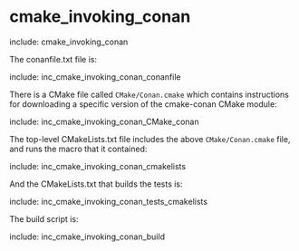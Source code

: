 # cmake_invoking_conan

include: cmake_invoking_conan

The conanfile.txt file is:

include: inc_cmake_invoking_conan_conanfile

There is a CMake file called `CMake/Conan.cmake` which contains instructions for downloading a specific version of the cmake-conan CMake module:

include: inc_cmake_invoking_conan_CMake_conan
 
The top-level CMakeLists.txt file includes the above `CMake/Conan.cmake` file, and runs the macro that it contained:

include: inc_cmake_invoking_conan_cmakelists

And the CMakeLists.txt that builds the tests is:

include: inc_cmake_invoking_conan_tests_cmakelists

The build script is:

include: inc_cmake_invoking_conan_build
